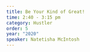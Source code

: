 ```yaml
---
title: Be Your Kind of Great!
time: 2:40 - 3:15 pm
category: Hustler
order: 5
year: "2020"
speaker: Natetisha McIntosh
---
```

